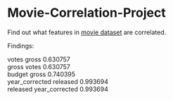 # Movie-Correlation-Project

Find out what features in [movie dataset](https://www.youtube.com/redirect?event=video_description&redir_token=QUFFLUhqblVNMDYwb1ZxeGlrX3ExemFqZ3lBNDhYb1ZjQXxBQ3Jtc0ttT3QxZmd0OXF6allpYTZITUVKWDNnMHBxMXN1Q0VXdnlFcHVEb0tVYUg2SlVmN2c3VDF3VWlVSXBYQjdrcHlhREpiSktDaGlDbjVpSkpOVnltU1RhbHdYajNuVlB6QVhKSU00WExzdjdmSmJLSk9PNA&q=https%3A%2F%2Fwww.kaggle.com%2Fdanielgrijalvas%2Fmovies) are correlated.


Findings:

votes           gross             0.630757<br>
gross           votes             0.630757<br>
budget          gross             0.740395<br>
year_corrected  released          0.993694<br>
released        year_corrected    0.993694<br>
